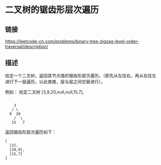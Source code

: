 # 二叉树的锯齿形层次遍历

## 链接
https://leetcode-cn.com/problems/binary-tree-zigzag-level-order-traversal/description/

## 描述

给定一个二叉树，返回其节点值的锯齿形层次遍历。（即先从左往右，再从右往左进行下一层遍历，以此类推，层与层之间交替进行）。  

例如：
给定二叉树 [3,9,20,null,null,15,7],
```text

    3
   / \
  9  20
    /  \
   15   7
```   
返回锯齿形层次遍历如下：
```text
[
  [3],
  [20,9],
  [15,7]
]
```
